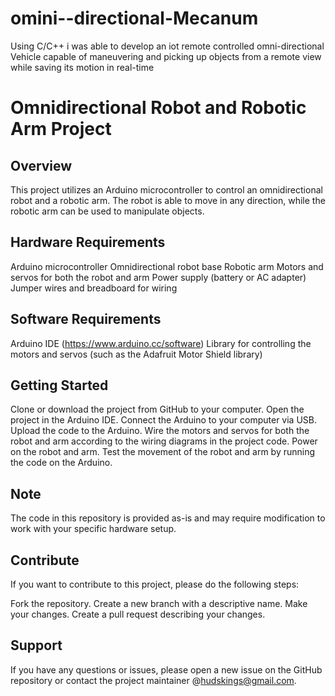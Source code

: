 # omini--directional-Mecanum
Using C/C++ i was able to develop an iot remote controlled omni-directional Vehicle capable of maneuvering and picking up objects from a remote view while saving its motion in real-time   
# Omnidirectional Robot and Robotic Arm Project
## Overview
This project utilizes an Arduino microcontroller to control an omnidirectional robot and a robotic arm. The robot is able to move in any direction, while the robotic arm can be used to manipulate objects.

## Hardware Requirements
Arduino microcontroller
Omnidirectional robot base
Robotic arm
Motors and servos for both the robot and arm
Power supply (battery or AC adapter)
Jumper wires and breadboard for wiring
## Software Requirements
Arduino IDE (https://www.arduino.cc/software)
Library for controlling the motors and servos (such as the Adafruit Motor Shield library)
## Getting Started
Clone or download the project from GitHub to your computer.
Open the project in the Arduino IDE.
Connect the Arduino to your computer via USB.
Upload the code to the Arduino.
Wire the motors and servos for both the robot and arm according to the wiring diagrams in the project code.
Power on the robot and arm.
Test the movement of the robot and arm by running the code on the Arduino.
## Note
The code in this repository is provided as-is and may require modification to work with your specific hardware setup.

## Contribute
If you want to contribute to this project, please do the following steps:

Fork the repository.
Create a new branch with a descriptive name.
Make your changes.
Create a pull request describing your changes.
## Support
If you have any questions or issues, please open a new issue on the GitHub repository or contact the project maintainer @hudskings@gmail.com.
